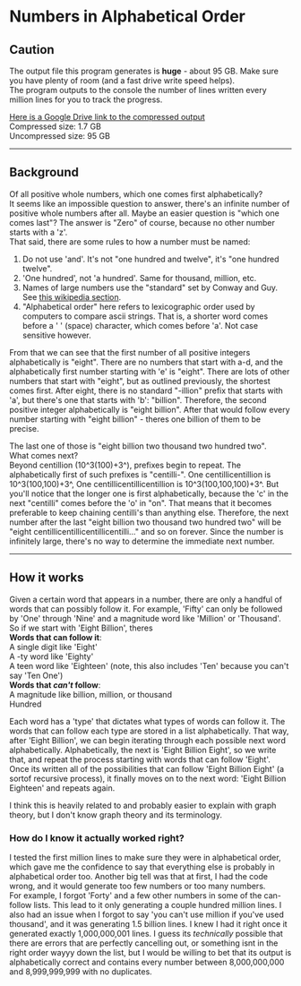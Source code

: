 # Numbers in Alphabetical Order

## Caution  

The output file this program generates is **huge** - about 95 GB.
Make sure you have plenty of room (and a fast drive write speed helps).  
The program outputs to the console the number of lines written every million lines for you to track the progress.

[Here is a Google Drive link to the compressed output](https://drive.google.com/file/d/18ENuaTcvvFyMcroOFhm00FtjtSEOEb4x/view?usp=share_link)  
Compressed size: 1.7 GB  
Uncompressed size: 95 GB

------

## Background

Of all positive whole numbers, which one comes first alphabetically?  
It seems like an impossible question to answer, there's an infinite number of positive whole numbers after all.
Maybe an easier question is "which one comes last"? The answer is "Zero" of course, because no other number starts with a 'z'.  
That said, there are some rules to how a number must be named:  

1. Do not use 'and'. It's not "one hundred and twelve", it's "one hundred twelve".
2. 'One hundred', not 'a hundred'. Same for thousand, million, etc.
3. Names of large numbers use the "standard" set by Conway and Guy. See [this wikipedia section](https://en.wikipedia.org/wiki/Names_of_large_numbers#Extensions_of_the_standard_dictionary_numbers).
4. "Alphabetical order" here refers to lexicographic order used by computers to compare ascii strings. That is, a shorter word comes before a ' ' (space) character, which comes before 'a'. Not case sensitive however.  

From that we can see that the first number of all positive integers alphabetically is "eight".
There are no numbers that start with a-d, and the alphabetically first number starting with 'e' is "eight".
There are lots of other numbers that start with "eight", but as outlined previously, the shortest comes first.
After eight, there is no standard "-illion" prefix that starts with 'a', but there's one that starts with 'b': "billion".
Therefore, the second positive integer alphabetically is "eight billion".
After that would follow every number starting with "eight billion" - theres one billion of them to be precise.

The last one of those is "eight billion two thousand two hundred two".  
What comes next?  
Beyond centillion (10^3(100)+3^), prefixes begin to repeat.
The alphabetically first of such prefixes is "centilli-". One centillicentillion is 10^3(100,100)+3^, One centillicentillicentillion is 10^3(100,100,100)+3^.
But you'll notice that the longer one is first alphabetically, because the 'c' in the next "centilli" comes before the 'o' in "on".
That means that it becomes preferable to keep chaining centilli's than anything else. Therefore, the next number after the last "eight billion two thousand two hundred two" will be "eight centillicentillicentillicentilli..." and so on forever.
Since the number is infinitely large, there's no way to determine the immediate next number.

------

## How it works

Given a certain word that appears in a number, there are only a handful of words that can possibly follow it.
For example, 'Fifty' can only be followed by 'One' through 'Nine' and a magnitude word like 'Million' or 'Thousand'.
So if we start with 'Eight Billion', theres  
**Words that can follow it**:  
A single digit like 'Eight'  
A -ty word like 'Eighty'  
A teen word like 'Eighteen' (note, this also includes 'Ten' because you can't say 'Ten One')  
**Words that *can't* follow**:  
A magnitude like billion, million, or thousand  
Hundred  

Each word has a 'type' that dictates what types of words can follow it. 
The words that can follow each type are stored in a list alphabetically. 
That way, after 'Eight Billion', we can begin iterating through each possible next word alphabetically.
Alphabetically, the next is 'Eight Billion Eight', so we write that, and repeat the process starting with words that can follow 'Eight'.  
Once its written all of the possibilities that can follow 'Eight Billion Eight' (a sortof recursive process), it finally moves on to the next word: 'Eight Billion Eighteen' and repeats again.  

I think this is heavily related to and probably easier to explain with graph theory, but I don't know graph theory and its terminology. 

### How do I know it actually worked right?

I tested the first million lines to make sure they were in alphabetical order, which gave me the confidence to say that everything else is probably in alphabetical order too.
Another big tell was that at first, I had the code wrong, and it would generate too few numbers or too many numbers.  
For example, I forgot 'Forty' and a few other numbers in some of the can-follow lists. This lead to it only generating a couple hundred million lines.
I also had an issue when I forgot to say 'you can't use million if you've used thousand', and it was generating 1.5 billion lines.
I knew I had it right once it generated exactly 1,000,000,001 lines.
I guess its *technically* possible that there are errors that are perfectly cancelling out, or something isnt in the right order wayyy down the list, 
but I would be willing to bet that its output is alphabetically correct and contains every number between 8,000,000,000 and 8,999,999,999 with no duplicates. 
